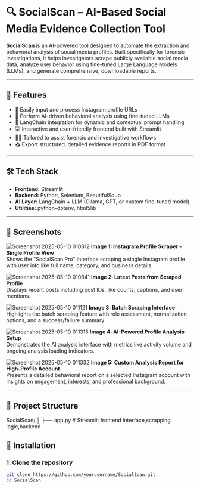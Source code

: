 # 🔍 SocialScan – AI-Based Social Media Evidence Collection Tool

**SocialScan** is an AI-powered tool designed to automate the extraction and behavioral analysis of social media profiles. Built specifically for forensic investigations, it helps investigators scrape publicly available social media data, analyze user behavior using fine-tuned Large Language Models (LLMs), and generate comprehensive, downloadable reports.

---

## 🚀 Features

- 🔗 Easily input and process Instagram profile URLs  
- 🤖 Perform AI-driven behavioral analysis using fine-tuned LLMs  
- 🧠 LangChain integration for dynamic and contextual prompt handling  
- 💻 Interactive and user-friendly frontend built with Streamlit  
- 🕵️‍♂️ Tailored to assist forensic and investigative workflows  
- 📥 Export structured, detailed evidence reports in PDF format  

---

## 🛠️ Tech Stack

- **Frontend:** Streamlit  
- **Backend:** Python, Selenium, BeautifulSoup  
- **AI Layer:** LangChain + LLM (Ollama, GPT, or custom fine-tuned model)  
- **Utilities:** python-dotenv, html5lib  

---

## 📸 Screenshots

![Screenshot 2025-05-10 010812](https://github.com/user-attachments/assets/52cdd7c1-bb1c-4c4e-b6f4-7dbdf2924e16)
**Image 1: Instagram Profile Scraper - Single Profile View**  
Shows the "SocialScan Pro" interface scraping a single Instagram profile with user info like full name, category, and business details.

![Screenshot 2025-05-10 010841](https://github.com/user-attachments/assets/5399c6dc-1000-4b7b-a1a9-afd20a52d1d9)
**Image 2: Latest Posts from Scraped Profile**  
Displays recent posts including post IDs, like counts, captions, and user mentions.

![Screenshot 2025-05-10 011121](https://github.com/user-attachments/assets/d90ebbb6-7e2f-41b5-8ed7-16573eb7b7a7)
**Image 3: Batch Scraping Interface**  
Highlights the batch scraping feature with role assessment, normalization options, and a success/failure summary.

![Screenshot 2025-05-10 011315](https://github.com/user-attachments/assets/8a035ea3-a4b3-416b-87f8-7a321feed13c)
**Image 4: AI-Powered Profile Analysis Setup**  
Demonstrates the AI analysis interface with metrics like activity volume and ongoing analysis loading indicators.

![Screenshot 2025-05-10 011332](https://github.com/user-attachments/assets/d3c5d5cd-7a2f-4f50-a350-103f497ec8e4)
**Image 5: Custom Analysis Report for High-Profile Account**  
Presents a detailed behavioral report on a selected Instagram account with insights on engagement, interests, and professional background.

---

## 📂 Project Structure
SocialScan/
│
├── app.py              # Streamlit frontend interface,scrapping logic,backend
## 🔧 Installation

### 1. Clone the repository

```bash
git clone https://github.com/yourusername/SocialScan.git
cd SocialScan

